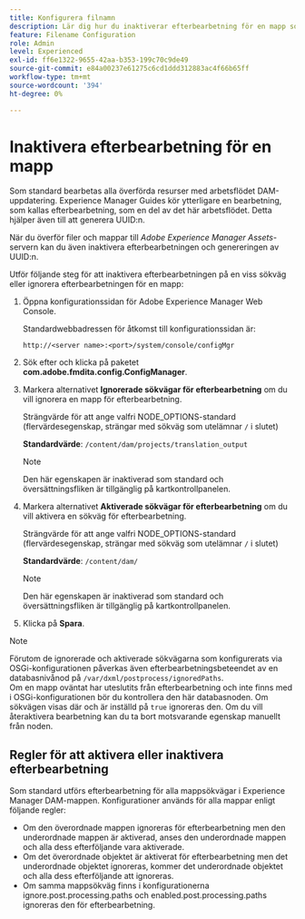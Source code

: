 ```yaml
---
title: Konfigurera filnamn
description: Lär dig hur du inaktiverar efterbearbetning för en mapp som har överförts till Adobe Experience Manager Assets
feature: Filename Configuration
role: Admin
level: Experienced
exl-id: ff6e1322-9655-42aa-b353-199c70c9de49
source-git-commit: e84a00237e61275c6cd1ddd312883ac4f66b65ff
workflow-type: tm+mt
source-wordcount: '394'
ht-degree: 0%

---
```


# Inaktivera efterbearbetning för en mapp

Som standard bearbetas alla överförda resurser med arbetsflödet DAM-uppdatering. Experience Manager Guides kör ytterligare en bearbetning, som kallas efterbearbetning, som en del av det här arbetsflödet. Detta hjälper även till att generera UUID:n.

När du överför filer och mappar till *Adobe Experience Manager Assets*-servern kan du även inaktivera efterbearbetningen och genereringen av UUID:n.


Utför följande steg för att inaktivera efterbearbetningen på en viss sökväg eller ignorera efterbearbetningen för en mapp:


1. Öppna konfigurationssidan för Adobe Experience Manager Web Console.

   Standardwebbadressen för åtkomst till konfigurationssidan är:

   ```http
   http://<server name>:<port>/system/console/configMgr
   ```

1. Sök efter och klicka på paketet **com.adobe.fmdita.config.ConfigManager**.

1. Markera alternativet **Ignorerade sökvägar för efterbearbetning** om du vill ignorera en mapp för efterbearbetning.

   Strängvärde för att ange valfri NODE_OPTIONS-standard (flervärdesegenskap, strängar med sökväg som utelämnar `/` i slutet)

   **Standardvärde**: `/content/dam/projects/translation_output`

   >[!NOTE]
   >
   > Den här egenskapen är inaktiverad som standard och översättningsfliken är tillgänglig på kartkontrollpanelen.

1. Markera alternativet **Aktiverade sökvägar för efterbearbetning** om du vill aktivera en sökväg för efterbearbetning.

   Strängvärde för att ange valfri NODE_OPTIONS-standard (flervärdesegenskap, strängar med sökväg som utelämnar `/` i slutet)

   **Standardvärde**: `/content/dam/`

   >[!NOTE]
   >
   > Den här egenskapen är inaktiverad som standard och översättningsfliken är tillgänglig på kartkontrollpanelen.


1. Klicka på **Spara**.

>[!NOTE]
>
> Förutom de ignorerade och aktiverade sökvägarna som konfigurerats via OSGi-konfigurationen påverkas även efterbearbetningsbeteendet av en databasnivånod på `/var/dxml/postprocess/ignoredPaths`. <br> Om en mapp oväntat har uteslutits från efterbearbetning och inte finns med i OSGi-konfigurationen bör du kontrollera den här databasnoden. Om sökvägen visas där och är inställd på `true` ignoreras den. Om du vill återaktivera bearbetning kan du ta bort motsvarande egenskap manuellt från noden.

## Regler för att aktivera eller inaktivera efterbearbetning

Som standard utförs efterbearbetning för alla mappsökvägar i Experience Manager DAM-mappen. Konfigurationer används för alla mappar enligt följande regler:

* Om den överordnade mappen ignoreras för efterbearbetning men den underordnade mappen är aktiverad, anses den underordnade mappen och alla dess efterföljande vara aktiverade.
* Om det överordnade objektet är aktiverat för efterbearbetning men det underordnade objektet ignoreras, kommer det underordnade objektet och alla dess efterföljande att ignoreras.
* Om samma mappsökväg finns i konfigurationerna ignore.post.processing.paths och enabled.post.processing.paths ignoreras den för efterbearbetning.
